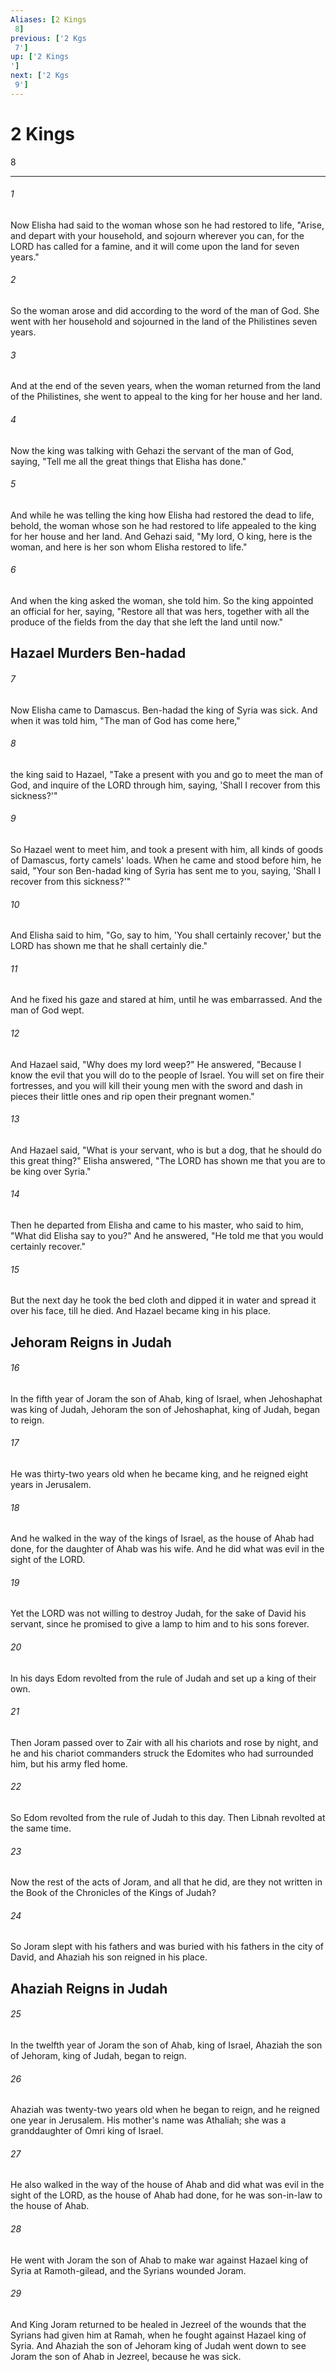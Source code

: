 ```yaml
---
Aliases: [2 Kings 8]
previous: ['2 Kgs 7']
up: ['2 Kings']
next: ['2 Kgs 9']
---
```

# 2 Kings 8

***
 

###### 1 
Now Elisha had said to the woman whose son he had restored to life, "Arise, and depart with your household, and sojourn wherever you can, for the LORD has called for a famine, and it will come upon the land for seven years."  

###### 2 
So the woman arose and did according to the word of the man of God. She went with her household and sojourned in the land of the Philistines seven years.  

###### 3 
And at the end of the seven years, when the woman returned from the land of the Philistines, she went to appeal to the king for her house and her land.  

###### 4 
Now the king was talking with Gehazi the servant of the man of God, saying, "Tell me all the great things that Elisha has done."  

###### 5 
And while he was telling the king how Elisha had restored the dead to life, behold, the woman whose son he had restored to life appealed to the king for her house and her land. And Gehazi said, "My lord, O king, here is the woman, and here is her son whom Elisha restored to life."  

###### 6 
And when the king asked the woman, she told him. So the king appointed an official for her, saying, "Restore all that was hers, together with all the produce of the fields from the day that she left the land until now."  ## Hazael Murders Ben-hadad  

###### 7 
Now Elisha came to Damascus. Ben-hadad the king of Syria was sick. And when it was told him, "The man of God has come here,"  

###### 8 
the king said to Hazael, "Take a present with you and go to meet the man of God, and inquire of the LORD through him, saying, 'Shall I recover from this sickness?'"  

###### 9 
So Hazael went to meet him, and took a present with him, all kinds of goods of Damascus, forty camels' loads. When he came and stood before him, he said, "Your son Ben-hadad king of Syria has sent me to you, saying, 'Shall I recover from this sickness?'"  

###### 10 
And Elisha said to him, "Go, say to him, 'You shall certainly recover,' but the LORD has shown me that he shall certainly die."  

###### 11 
And he fixed his gaze and stared at him, until he was embarrassed. And the man of God wept.  

###### 12 
And Hazael said, "Why does my lord weep?" He answered, "Because I know the evil that you will do to the people of Israel. You will set on fire their fortresses, and you will kill their young men with the sword and dash in pieces their little ones and rip open their pregnant women."  

###### 13 
And Hazael said, "What is your servant, who is but a dog, that he should do this great thing?" Elisha answered, "The LORD has shown me that you are to be king over Syria."  

###### 14 
Then he departed from Elisha and came to his master, who said to him, "What did Elisha say to you?" And he answered, "He told me that you would certainly recover."  

###### 15 
But the next day he took the bed cloth and dipped it in water and spread it over his face, till he died. And Hazael became king in his place.  ## Jehoram Reigns in Judah  

###### 16 
In the fifth year of Joram the son of Ahab, king of Israel, when Jehoshaphat was king of Judah, Jehoram the son of Jehoshaphat, king of Judah, began to reign.  

###### 17 
He was thirty-two years old when he became king, and he reigned eight years in Jerusalem.  

###### 18 
And he walked in the way of the kings of Israel, as the house of Ahab had done, for the daughter of Ahab was his wife. And he did what was evil in the sight of the LORD.  

###### 19 
Yet the LORD was not willing to destroy Judah, for the sake of David his servant, since he promised to give a lamp to him and to his sons forever.  

###### 20 
In his days Edom revolted from the rule of Judah and set up a king of their own.  

###### 21 
Then Joram passed over to Zair with all his chariots and rose by night, and he and his chariot commanders struck the Edomites who had surrounded him, but his army fled home.  

###### 22 
So Edom revolted from the rule of Judah to this day. Then Libnah revolted at the same time.  

###### 23 
Now the rest of the acts of Joram, and all that he did, are they not written in the Book of the Chronicles of the Kings of Judah?  

###### 24 
So Joram slept with his fathers and was buried with his fathers in the city of David, and Ahaziah his son reigned in his place.  ## Ahaziah Reigns in Judah  

###### 25 
In the twelfth year of Joram the son of Ahab, king of Israel, Ahaziah the son of Jehoram, king of Judah, began to reign.  

###### 26 
Ahaziah was twenty-two years old when he began to reign, and he reigned one year in Jerusalem. His mother's name was Athaliah; she was a granddaughter of Omri king of Israel.  

###### 27 
He also walked in the way of the house of Ahab and did what was evil in the sight of the LORD, as the house of Ahab had done, for he was son-in-law to the house of Ahab.  

###### 28 
He went with Joram the son of Ahab to make war against Hazael king of Syria at Ramoth-gilead, and the Syrians wounded Joram.  

###### 29 
And King Joram returned to be healed in Jezreel of the wounds that the Syrians had given him at Ramah, when he fought against Hazael king of Syria. And Ahaziah the son of Jehoram king of Judah went down to see Joram the son of Ahab in Jezreel, because he was sick.
